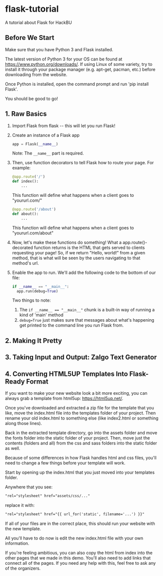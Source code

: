 # flask-tutorial
A tutorial about Flask for HackBU
## Before We Start
Make sure that you have Python 3 and Flask installed.

The latest version of Python 3 for your OS can be found at https://www.python.org/downloads/.
If using Linux of some variety, try to install it through your package manager (e.g. apt-get, pacman, etc.) before downloading from the website.

Once Python is installed, open the command prompt and run 'pip install Flask'.

You should be good to go!

## 1. Raw Basics
1. Import Flask from flask -- this will let you run Flask!

1. Create an instance of a Flask app
    ```python
    app = Flask(__name__)
    ```
    Note: The `__name__` part is required.

1. Then, use function decorators to tell Flask how to route your page.
    For example:
    ```python
    @app.route('/')
    def index():
        ...
    ```
    This function will define what happens when a client goes to "yoururl.com/"
    
    ```python
    @app.route('/about')
    def about():
        ...
    ```
    This function will define what happens when a client goes to "yoururl.com/about"

1. Now, let's make these functions do something!
    What a app.route()-decorated function returns is the HTML that gets served to clients requesting your page!
    So, if we return "Hello, world!" from a given method, that is what will be seen by the users navigating to that method's url.

1. Enable the app to run.
    We'll add the following code to the bottom of our file:
    ```python
    if __name__ == "__main__":
      app.run(debug=True)
    ```
    Two things to note:
    1. The `if __name__ == "__main__"` chunk is a built-in way of running a kind of 'main' method
    2. `debug=True` just makes sure that messages about what's happening get printed to the command line you run Flask from.
    
## 2. Making It Pretty

## 3. Taking Input and Output: Zalgo Text Generator

## 4. Converting HTML5UP Templates Into Flask-Ready Format
If you want to make your new website look a bit more exciting, you can always grab a template from html5up: https://html5up.net/.

Once you've downloaded and extracted a zip file for the template that you like, move the index.html file into the templates folder of your project. Then rename your old index.html to something else (like index2.html or something along those lines).

Back in the extracted template directory, go into the assets folder and move the fonts folder into the static folder of your project. Then, move just the contents (folders and all) from the css and sass folders into the static folder as well.

Because of some differences in how Flask handles html and css files, you'll need to change a few things before your template will work.

Start by opening up the index.html that you just moved into your templates folder.

Anywhere that you see:

```html
"rel="stylesheet" href="assets/css/..."
```

replace it with:

```html
"rel="stylesheet" href="{{ url_for('static', filename='...') }}"
```

If all of your files are in the correct place, this should run your website with the new template.

All you'll have to do now is edit the new index.html file with your own information.

If you're feeling ambitious, you can also copy the html from index into the other pages that we made in this demo. You'll also need to add links that connect all of the pages. If you need any help with this, feel free to ask any of the organizers.
